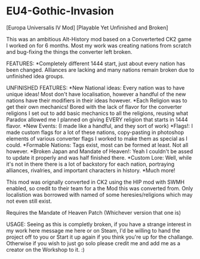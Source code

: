 # EU4-Gothic-Invasion
[Europa Universalis IV Mod] [Playable Yet Unfinished and Broken]

This was an ambitious Alt-History mod based on a Converterted CK2 game I worked on for 6 months. 
Most my work was creating nations from scratch and bug-fixing the things the converter left broken.

FEATURES:
*Completely different 1444 start, just about every nation has been changed. Alliances are lacking and many nations remain broken due to 
unfinished idea groups.

UNFINISHED FEATURES:
*New National ideas: Every nation was to have unique ideas! Most don't have localisation, however a handful of the new nations have
their modifiers in their ideas however. 
*Each Religion was to get their own mechanics! Bored with the lack of flavor for the converter religions I set out to add basic mechanics
to all the religions, reusing what Paradox allowed me I planned on giving EVERY religion that starts in 1444 flavor.
*New Events: (I made like a handful, and they sort of work)
*Flags!: I made custom flags for a lot of these nations, copy-pasting in photoshop elements of various converter flags I worked to 
make them as special as I could.
*Formable Nations: Tags exist, most can be formed at least. Not all however.
*Broken Japan and Mandate of Heaven!: Yeah I couldn't be assed to update it properly and was half finished there. 
*Custom Lore: Well, while it's not in there there is a lot of backstory for each nation, portraying alliances, rivalries, and important 
characters in history.
*Much more!

This mod was orignally converted in CK2 using the HIP mod with SWMH enabled, so credit to their team for a the Mod this was converted from.
Only localistion was borrowed with named of some heresies/religions which may not even still exist.

Requires the Mandate of Heaven Patch (Whichever version that one is)

USAGE: Seeing as this is completly broken, if you have a strange interest in my work here message me here or on Steam, I'd be willing to
hand the project off to you or Start it up again if you think you're up for the challange. Otherwise if you wish to just go solo please credit
me and add me as a creator on the Workshop to it. :)
